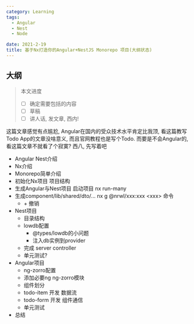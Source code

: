 ```yaml
---
category: Learning
tags:
  - Angular
  - Nest
  - Node

date: 2021-2-19
title: 基于Nx打造你的Angular+NestJS Monorepo 项目(大纲状态)
---
```


## 大纲

> 本文进度
>
> - [ ] 确定需要包括的内容
> - [ ] 草稿
> - [ ] 讲人话, 发文章, 西内!

这篇文章感觉有点尴尬, Angular在国内的受众技术水平肯定比我顶, 看这篇教写Todo App的文章没啥意义, 而且官网教程也是写个Todo. 而要是不会Angular的, 看这篇文章不就看了个寂寞? 西八, 先写着吧

- Angular Nest介绍
- Nx介绍
- Monorepo简单介绍
- 初始化Nx项目 项目结构
- 生成Angular与Nest项目 启动项目 nx run-many
- 生成component/lib/shared/dto/... nx g @nrwl/xxx:xxx <xxx\> 命令
  - \+ 撤销
- Nest项目
  - 目录结构
  - lowdb配置
    - @types/lowdb的小问题
    - 注入db实例到provider
  - 完成 server controller
  - 单元测试?
- Angular项目
  - ng-zorro配置
  - 添加必要ng ng-zorro模块
  - 组件划分
  - todo-item 开发 数据流
  - todo-form 开发 组件通信
  - 单元测试
- 总结